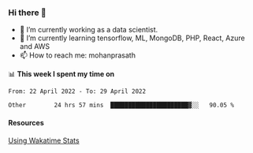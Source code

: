 ### Hi there 👋

- 🔭 I’m currently working as a data scientist.
- 🌱 I’m currently learning tensorflow, ML, MongoDB, PHP, React, Azure and AWS
- 📫 How to reach me: mohanprasath

📊 **This week I spent my time on**
<!--START_SECTION:waka-->

```text
From: 22 April 2022 - To: 29 April 2022

Other        24 hrs 57 mins  ██████████████████████▓░░   90.05 %
```

<!--END_SECTION:waka-->

#### Resources
[Using Wakatime Stats](https://github.com/marketplace/actions/waka-readme)
